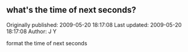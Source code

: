 ## what's the time of next seconds?

Originally published: 2009-05-20 18:17:08
Last updated: 2009-05-20 18:17:08
Author: J Y

format the time of next seconds